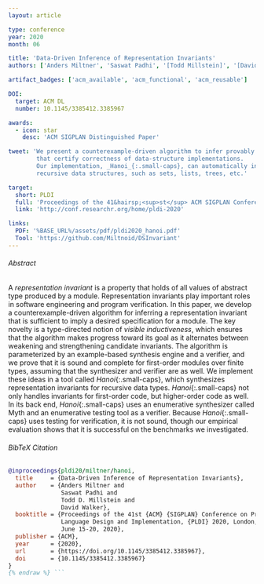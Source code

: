 ```yaml
---
layout: article

type: conference
year: 2020
month: 06

title: 'Data-Driven Inference of Representation Invariants'
authors: ['Anders Miltner', 'Saswat Padhi', '[Todd Millstein]', '[David Walker]']

artifact_badges: ['acm_available', 'acm_functional', 'acm_reusable']

DOI:
  target: ACM DL
  number: 10.1145/3385412.3385967

awards:
  - icon: star
    desc: 'ACM SIGPLAN Distinguished Paper'

tweet: 'We present a counterexample-driven algorithm to infer provably sufficient representation invariants
        that certify correctness of data-structure implementations.
        Our implementation, _Hanoi_{:.small-caps}, can automatically infer representation invariants for several common
        recursive data structures, such as sets, lists, trees, etc.'

target:
  short: PLDI
  full: 'Proceedings of the 41&hairsp;<sup>st</sup> ACM SIGPLAN Conference on Programming Language Design and Implementation, 2020'
  link: 'http://conf.researchr.org/home/pldi-2020'

links:
  PDF: '%BASE_URL%/assets/pdf/pldi2020_hanoi.pdf'
  Tool: 'https://github.com/Miltnoid/DSInvariant'
---
```


###### Abstract

A _representation invariant_ is a property that holds of all
values of abstract type produced by a module.
Representation invariants play important roles in software engineering and program verification.
In this paper, we develop a counterexample-driven algorithm
for inferring a representation invariant that is sufficient
to imply a desired specification for a module.
The key novelty is a type-directed notion of _visible inductiveness_,
which ensures that the algorithm makes progress toward its goal
as it alternates between weakening and strengthening candidate invariants.
The algorithm is parameterized by an example-based synthesis engine and a verifier,
and we prove that it is sound and complete for first-order modules over finite types,
assuming that the synthesizer and verifier are as well.
We implement these ideas in a tool called _Hanoi_{:.small-caps},
which synthesizes representation invariants for recursive data types.
_Hanoi_{:.small-caps} not only handles invariants for first-order code, but higher-order code as well.
In its back end, _Hanoi_{:.small-caps} uses an enumerative synthesizer called Myth
and an enumerative testing tool as a verifier.
Because _Hanoi_{:.small-caps} uses testing for verification, it is not sound,
though our empirical evaluation shows that it is successful on the benchmarks we investigated.

###### BibTeX Citation

```bibtex {% raw %}
@inproceedings{pldi20/miltner/hanoi,
  title     = {Data-Driven Inference of Representation Invariants},
  author    = {Anders Miltner and
               Saswat Padhi and
               Todd D. Millstein and
               David Walker},
  booktitle = {Proceedings of the 41st {ACM} {SIGPLAN} Conference on Programming
               Language Design and Implementation, {PLDI} 2020, London, UK,
               June 15-20, 2020},
  publisher = {ACM},
  year      = {2020},
  url       = {https://doi.org/10.1145/3385412.3385967},
  doi       = {10.1145/3385412.3385967}
}
{% endraw %} ```